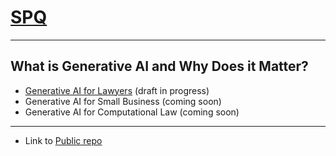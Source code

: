 # [SPQ](https://mitmedialab.github.io/SPQ)

-----------

## What is Generative AI and Why Does it Matter?

* [Generative AI for Lawyers](https://github.com/mitmedialab/SPQ/blob/main/Understanding_GenAI_for_Lawyers/README.md) (draft in progress)
* Generative AI for Small Business (coming soon)
* Generative AI for Computational Law (coming soon)

-------

* Link to [Public repo](https://github.com/mitmedialab/SPQ/blob/main/README.md) 
